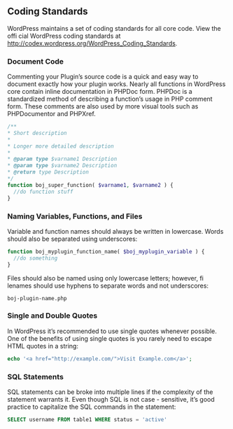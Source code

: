 ## Coding Standards
WordPress maintains a set of coding standards for all core code. View the offi cial WordPress coding standards at http://codex.wordpress.org/WordPress_Coding_Standards.

### Document Code
Commenting your
Plugin’s source code is a quick and easy way to document exactly how your plugin works. Nearly all functions in WordPress core contain inline documentation in PHPDoc form. PHPDoc is a standardized method of describing a function’s usage in PHP comment form. These comments are also used by more visual tools such as PHPDocumentor and PHPXref.
```php
/**
* Short description
*
* Longer more detailed description
*
* @param type $varname1 Description
* @param type $varname2 Description
* @return type Description
*/
function boj_super_function( $varname1, $varname2 ) {
  //do function stuff
}
```

### Naming Variables, Functions, and Files
Variable and function names should always be written in lowercase. Words should also be separated using underscores:
```php
function boj_myplugin_function_name( $boj_myplugin_variable ) {
  //do something
}
```
Files should also be named using only lowercase letters; however, fi lenames should use hyphens to separate words and not underscores:
```
boj-plugin-name.php
```

### Single and Double Quotes
In WordPress it’s recommended to use single quotes whenever possible. One of the benefits of using single quotes is you rarely need
to escape HTML quotes in a string:
```php
echo '<a href="http://example.com/">Visit Example.com</a>';
```

### SQL Statements
SQL statements can be broke into multiple lines if the complexity of the statement warrants it. Even though SQL is not case - sensitive, it’s good practice to capitalize the SQL commands in the statement:
```sql
SELECT username FROM table1 WHERE status = 'active'
```
